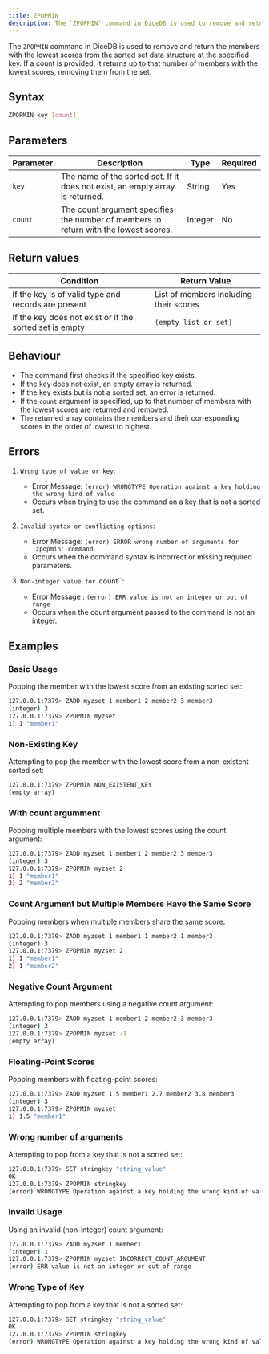 ```yaml
---
title: ZPOPMIN
description: The `ZPOPMIN` command in DiceDB is used to remove and return the members with the lowest scores from the sorted set data structure at the specified key. If a count is provided, it returns up to that number of members with the lowest scores, removing them from the set.
---
```


The `ZPOPMIN` command in DiceDB is used to remove and return the members with the lowest scores from the sorted set data structure at the specified key. If a count is provided, it returns up to that number of members with the lowest scores, removing them from the set.

## Syntax

```bash
ZPOPMIN key [count]
```

## Parameters

| Parameter | Description                                                                          | Type    | Required |
| --------- | ------------------------------------------------------------------------------------ | ------- | -------- |
| `key`     | The name of the sorted set. If it does not exist, an empty array is returned.        | String  | Yes      |
| `count`   | The count argument specifies the number of members to return with the lowest scores. | Integer | No       |

## Return values

| Condition                                               | Return Value                           |
| ------------------------------------------------------- | -------------------------------------- |
| If the key is of valid type and records are present     | List of members including their scores |
| If the key does not exist or if the sorted set is empty | `(empty list or set)`                  |

## Behaviour

- The command first checks if the specified key exists.
- If the key does not exist, an empty array is returned.
- If the key exists but is not a sorted set, an error is returned.
- If the `count` argument is specified, up to that number of members with the lowest scores are returned and removed.
- The returned array contains the members and their corresponding scores in the order of lowest to highest.

## Errors

1. `Wrong type of value or key`:

   - Error Message: `(error) WRONGTYPE Operation against a key holding the wrong kind of value`
   - Occurs when trying to use the command on a key that is not a sorted set.

2. `Invalid syntax or conflicting options`:

   - Error Message: `(error) ERROR wrong number of arguments for 'zpopmin' command`
   - Occurs when the command syntax is incorrect or missing required parameters.

3. `Non-integer value for `count\`\`:
   - Error Message : `(error) ERR value is not an integer or out of range`
   - Occurs when the count argument passed to the command is not an integer.

## Examples

### Basic Usage

Popping the member with the lowest score from an existing sorted set:

```bash
127.0.0.1:7379> ZADD myzset 1 member1 2 member2 3 member3
(integer) 3
127.0.0.1:7379> ZPOPMIN myzset
1) 1 "member1"
```

### Non-Existing Key

Attempting to pop the member with the lowest score from a non-existent sorted set:

```bash
127.0.0.1:7379> ZPOPMIN NON_EXISTENT_KEY
(empty array)
```

### With count argumment

Popping multiple members with the lowest scores using the count argument:

```bash
127.0.0.1:7379> ZADD myzset 1 member1 2 member2 3 member3
(integer) 3
127.0.0.1:7379> ZPOPMIN myzset 2
1) 1 "member1"
2) 2 "member2"
```

### Count Argument but Multiple Members Have the Same Score

Popping members when multiple members share the same score:

```bash
127.0.0.1:7379> ZADD myzset 1 member1 1 member2 1 member3
(integer) 3
127.0.0.1:7379> ZPOPMIN myzset 2
1) 1 "member1"
2) 1 "member2"
```

### Negative Count Argument

Attempting to pop members using a negative count argument:

```bash
127.0.0.1:7379> ZADD myzset 1 member1 2 member2 3 member3
(integer) 3
127.0.0.1:7379> ZPOPMIN myzset -1
(empty array)
```

### Floating-Point Scores

Popping members with floating-point scores:

```bash
127.0.0.1:7379> ZADD myzset 1.5 member1 2.7 member2 3.8 member3
(integer) 3
127.0.0.1:7379> ZPOPMIN myzset
1) 1.5 "member1"
```

### Wrong number of arguments

Attempting to pop from a key that is not a sorted set:

```bash
127.0.0.1:7379> SET stringkey "string_value"
OK
127.0.0.1:7379> ZPOPMIN stringkey
(error) WRONGTYPE Operation against a key holding the wrong kind of value
```

### Invalid Usage

Using an invalid (non-integer) count argument:

```bash
127.0.0.1:7379> ZADD myzset 1 member1
(integer) 1
127.0.0.1:7379> ZPOPMIN myzset INCORRECT_COUNT_ARGUMENT
(error) ERR value is not an integer or out of range
```

### Wrong Type of Key

Attempting to pop from a key that is not a sorted set:

```bash
127.0.0.1:7379> SET stringkey "string_value"
OK
127.0.0.1:7379> ZPOPMIN stringkey
(error) WRONGTYPE Operation against a key holding the wrong kind of value
```
